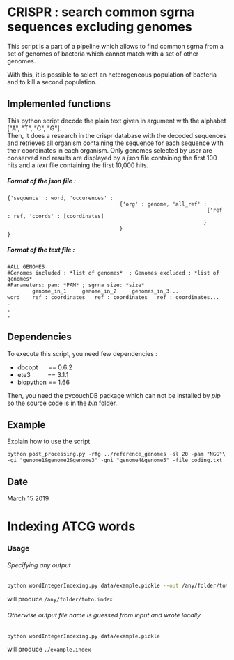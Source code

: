 # CRISPR : search common sgrna sequences excluding genomes
This script is a part of a pipeline which allows to find common sgrna from a set of genomes of bacteria which cannot match with a set of other genomes.

With this, it is possible to select an heterogeneous population of bacteria and to kill a second population. 

## Implemented functions
This python script decode the plain text given in argument with the alphabet ["A", "T", "C", "G"].<br>
Then, it does a research in the crispr database with the decoded sequences and retrieves all organism containing the sequence for each sequence with their coordinates in each organism. Only genomes selected by user are conserved and results are displayed by a *json* file containing the first 100 hits and a *text* file containing the first 10,000 hits.

##### Format of the *json* file :
```
{'sequence' : word, 'occurences' :
                                    {'org' : genome, 'all_ref' :
                                                                {'ref' : ref, 'coords' : [coordinates]
                                                               }
                                    }
}
```

##### Format of the *text* file :
```
#ALL GENOMES
#Genomes included : *list of genomes*  ; Genomes excluded : *list of genomes*
#Parameters: pam: *PAM* ; sgrna size: *size*
        genome_in_1     genome_in_2     genomes_in_3...
word    ref : coordinates   ref : coordinates   ref : coordinates...
.
.
.
```


## Dependencies
To execute this script, you need few dependencies :
* docopt&nbsp;&nbsp;&nbsp;&nbsp;&nbsp;&nbsp;== 0.6.2
* ete3&nbsp;&nbsp;&nbsp;&nbsp;&nbsp;&nbsp;&nbsp;&nbsp;&nbsp;&nbsp;== 3.1.1
* biopython == 1.66

Then, you need the pycouchDB package which can not be installed by *pip* so the source code is in the *bin* folder.

## Example
Explain how to use the script
```
python post_processing.py -rfg ../reference_genomes -sl 20 -pam "NGG"\
-gi "genome1&genome2&genome3" -gni "genome4&genome5" -file coding.txt
```

## Date
March 15 2019
# Indexing ATCG words

### Usage

###### Specifying any output

```sh
python wordIntegerIndexing.py data/example.pickle --out /any/folder/toto.index
```

will produce `/any/folder/toto.index` 

###### Otherwise output file name is guessed from input and wrote locally

```sh
python wordIntegerIndexing.py data/example.pickle
```

will produce `./example.index`
